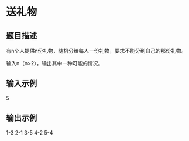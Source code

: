 # 送礼物

## 题目描述

有n个人提供n份礼物，随机分给每人一份礼物，要求不能分到自己的那份礼物。

输入n（n>2），输出其中一种可能的情况。

## 输入示例

5

## 输出示例

1-3
2-1
3-5
4-2
5-4
